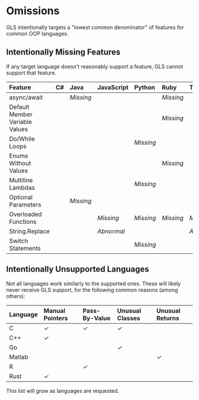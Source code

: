 # Omissions

GLS intentionally targets a "lowest common denominator" of features for common OOP languages.

## Intentionally Missing Features

If any target language doesn't reasonably support a feature, GLS cannot support that feature.

| Feature | C\# | Java | JavaScript | Python | Ruby | TypeScript |
| :--- | :--- | :--- | :--- | :--- | :--- | :--- |
| async/await |  | _Missing_ |  |  | _Missing_ |  |
| Default Member Variable Values |  |  |  |  | _Missing_ |  |
| Do/While Loops |  |  |  | _Missing_ |  |  |
| Enums Without Values |  |  |  |  | _Missing_ |  |
| Multiline Lambdas |  |  |  | _Missing_ |  |  |
| Optional Parameters |  | _Missing_ |  |  |  |  |
| Overloaded Functions |  |  | _Missing_ | _Missing_ | _Missing_ | _Missing_ |
| String.Replace |  |  | _Abnormal_ |  |  | _Abnormal_ |
| Switch Statements |  |  |  | _Missing_ |  |  |

## Intentionally Unsupported Languages

Not all languages work similarly to the supported ones. These will likely never receive GLS support, for the following common reasons \(among others\):

| Language | Manual Pointers | Pass-By-Value | Unusual Classes | Unusual Returns |
| :--- | :--- | :--- | :--- | :--- |
| C | ✓ | ✓ | ✓ |  |
| C++ | ✓ |  |  |  |
| Go |  |  | ✓ |  |
| Matlab |  |  |  | ✓ |
| R |  | ✓ |  |  |
| Rust | ✓ |  |  |  |

This list will grow as languages are requested.